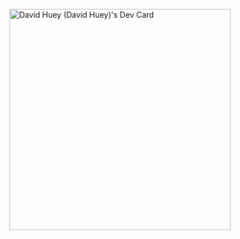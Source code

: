 <a href="https://app.daily.dev/davidehuey"><img src="https://api.daily.dev/devcards/70d24e744c374af288ffeeb283f8f204.png?r=hzd" width="400" alt="David Huey (David Huey)'s Dev Card"/></a>
